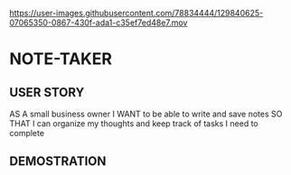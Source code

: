 

https://user-images.githubusercontent.com/78834444/129840625-07065350-0867-430f-ada1-c35ef7ed48e7.mov

# NOTE-TAKER

## USER STORY

AS A small business owner
I WANT to be able to write and save notes
SO THAT I can organize my thoughts and keep track of tasks I need to complete


## DEMOSTRATION


























